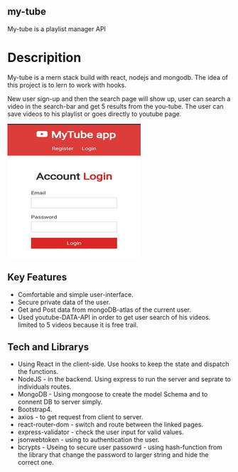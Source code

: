 ## my-tube
My-tube is a playlist manager API

# Descripition
My-tube is a mern stack build with react, nodejs and mongodb. 
The idea of this project is to lern to work with hooks. 

New user sign-up and then the search page will show up, user can search a video in the search-bar and get 5 results from the you-tube.
The user can save videos to his playlist or goes directly to youtube page.

![](/img/mytube.png)

## Key Features
- Comfortable and simple user-interface. 
- Secure private data of the user.
- Get and Post data from mongoDB-atlas of the current user.
- Used youtube-DATA-API in order to get user search of his videos. limited to 5 videos because it is free trail.

## Tech and Librarys
- Using React in the client-side. Use hooks to keep the state and dispatch the functions. 
- NodeJS - in the backend. Using express to run the server and seprate to individuals routes. 
- MongoDB - Using mongoose to create the model Schema and to connent DB to server simply.
- Bootstrap4.
- axios - to get request from client to server. 
- react-router-dom - switch and route between the linked pages.
- express-validator - check the user input for valid values.
- jsonwebtoken - using to authentication the user.
- bcrypts - Useing to secure user passowrd - using hash-function from the library that change the password to larger string and hide the correct one.  

